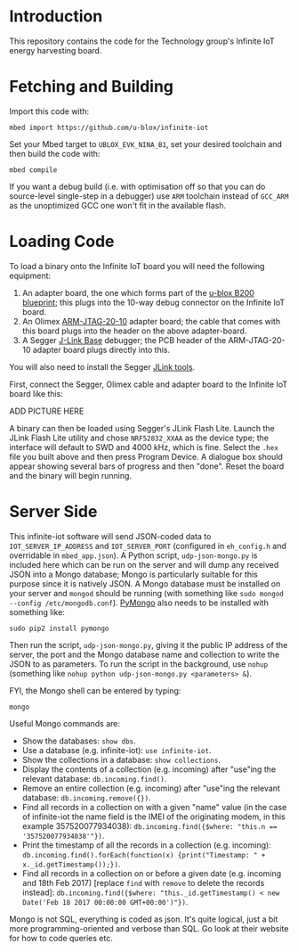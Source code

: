 # Introduction
This repository contains the code for the Technology group's Infinite IoT energy harvesting board.

# Fetching and Building
Import this code with:

`mbed import https://github.com/u-blox/infinite-iot`

Set your Mbed target to `UBLOX_EVK_NINA_B1`, set your desired toolchain and then build the code with:

`mbed compile`

If you want a debug build (i.e. with optimisation off so that you can do source-level single-step in a debugger) use `ARM` toolchain instead of `GCC_ARM` as the unoptimized GCC one won't fit in the available flash.

# Loading Code
To load a binary onto the Infinite IoT board you will need the following equipment:

1.  An adapter board, the one which forms part of the [u-blox B200 blueprint](https://www.u-blox.com/sites/default/files/Blueprint-B200_ApplicationNote_%28UBX-16009187%29.pdf); this plugs into the 10-way debug connector on the Infinite IoT board.
2.  An Olimex [ARM-JTAG-20-10](https://www.olimex.com/Products/ARM/JTAG/ARM-JTAG-20-10/) adapter board; the cable that comes with this board plugs into the header on the above adapter-board.
3.  A Segger [J-Link Base](https://www.segger.com/products/debug-probes/j-link/models/j-link-base/) debugger; the PCB header of the ARM-JTAG-20-10 adapter board plugs directly into this.

You will also need to install the Segger [JLink tools](https://www.segger.com/downloads/jlink/JLink_Windows.exe).

First, connect the Segger, Olimex cable and adapter board to the Infinite IoT board like this:

ADD PICTURE HERE

A binary can then be loaded using Segger's JLink Flash Lite.  Launch the JLink Flash Lite utility and chose `NRF52832_XXAA` as the device type; the interface will default to SWD and 4000 kHz, which is fine.  Select the `.hex` file you built above and then press Program Device.  A dialogue box should appear showing several bars of progress and then "done".  Reset the board and the binary will begin running.

# Server Side
This infinite-iot software will send JSON-coded data to `IOT_SERVER_IP_ADDRESS` and `IOT_SERVER_PORT` (configured in `eh_config.h` and overridable in `mbed_app.json`).  A Python script, `udp-json-mongo.py` is included here which can be run on the server and will dump any received JSON into a Mongo database; Mongo is particularly suitable for this purpose since it is natively JSON.  A Mongo database must be installed on your server and `mongod` should be running (with something like `sudo mongod --config /etc/mongodb.conf`).  [PyMongo](http://api.mongodb.com/python/current/index.html) also needs to be installed with something like:

`sudo pip2 install pymongo`

Then run the script, `udp-json-mongo.py`, giving it the public IP address of the server, the port and the Mongo database name and collection to write the JSON to as parameters.  To run the script in the background, use `nohup` (something like `nohup python udp-json-mongo.py <parameters> &`).

FYI, the Mongo shell can be entered by typing:

`mongo`

Useful Mongo commands are:

* Show the databases: `show dbs`.
* Use a database (e.g. infinite-iot): `use infinite-iot`.
* Show the collections in a database: `show collections`.
* Display the contents of a collection (e.g. incoming) after "use"ing the relevant database: `db.incoming.find()`.
* Remove an entire collection (e.g. incoming) after "use"ing the relevant database: `db.incoming.remove({})`.
* Find all records in a collection on with a given "name" value (in the case of infinite-iot the name field is the IMEI of the originating modem, in this example 357520077934038): `db.incoming.find({$where: "this.n == '357520077934038'"})`.
* Print the timestamp of all the records in a collection (e.g. incoming): `db.incoming.find().forEach(function(x) {print("Timestamp: " + x._id.getTimestamp());})`.
* Find all records in a collection on or before a given date (e.g. incoming and 18th Feb 2017) [replace `find` with `remove` to delete the records instead]: `db.incoming.find({$where: "this._id.getTimestamp() < new Date('Feb 18 2017 00:00:00 GMT+00:00')"})`.

Mongo is not SQL, everything is coded as json.  It's quite logical, just a bit more programming-oriented and verbose than SQL.  Go look at their website for how to code queries etc.